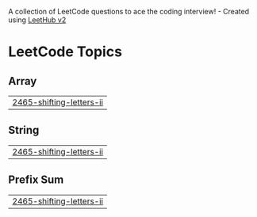 A collection of LeetCode questions to ace the coding interview! - Created using [LeetHub v2](https://github.com/arunbhardwaj/LeetHub-2.0)
<!---LeetCode Topics Start-->
# LeetCode Topics
## Array
|  |
| ------- |
| [2465-shifting-letters-ii](https://github.com/d-aggarwal/DSA/tree/master/2465-shifting-letters-ii) |
## String
|  |
| ------- |
| [2465-shifting-letters-ii](https://github.com/d-aggarwal/DSA/tree/master/2465-shifting-letters-ii) |
## Prefix Sum
|  |
| ------- |
| [2465-shifting-letters-ii](https://github.com/d-aggarwal/DSA/tree/master/2465-shifting-letters-ii) |
<!---LeetCode Topics End-->